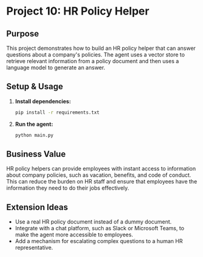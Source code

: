 # Project 10: HR Policy Helper

## Purpose
This project demonstrates how to build an HR policy helper that can answer questions about a company's policies. The agent uses a vector store to retrieve relevant information from a policy document and then uses a language model to generate an answer.

## Setup & Usage
1.  **Install dependencies:**
    ```bash
    pip install -r requirements.txt
    ```
2.  **Run the agent:**
    ```bash
    python main.py
    ```

## Business Value
HR policy helpers can provide employees with instant access to information about company policies, such as vacation, benefits, and code of conduct. This can reduce the burden on HR staff and ensure that employees have the information they need to do their jobs effectively.

## Extension Ideas
*   Use a real HR policy document instead of a dummy document.
*   Integrate with a chat platform, such as Slack or Microsoft Teams, to make the agent more accessible to employees.
*   Add a mechanism for escalating complex questions to a human HR representative.
